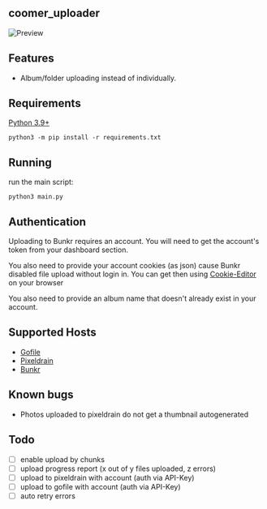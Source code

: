 ## coomer_uploader

![Preview](https://images2.imgbox.com/d0/79/M9BZEq4D_o.png)

## Features

 - Album/folder uploading instead of individually.

## Requirements

[Python 3.9+](https://www.python.org/) 

`python3 -m pip install -r requirements.txt`

## Running

run the main script:

`python3 main.py`

## Authentication

Uploading to Bunkr requires an account. You will need to get the account's token from your dashboard section. 

You also need to provide your account cookies (as json) cause Bunkr disabled file upload without login in.
You can get then using [Cookie-Editor](https://github.com/moustachauve/cookie-editor) on your browser

You also need to provide an album name that doesn't already exist in your account.

## Supported Hosts

- [Gofile](https://gofile.io/)
- [Pixeldrain](https://pixeldrain.com/)
- [Bunkr](https://bunkr.si/)

## Known bugs
- Photos uploaded to pixeldrain do not get a thumbnail autogenerated

## Todo

- [ ] enable upload by chunks
- [ ] upload progress report (x out of y files uploaded, z errors)
- [ ] upload to pixeldrain with account (auth via API-Key)
- [ ] upload to gofile with account (auth via API-Key)
- [ ] auto retry errors
